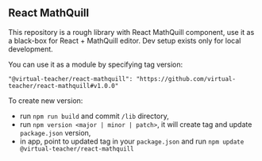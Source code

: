 ## React MathQuill

This repository is a rough library with React MathQuill component, use it as a black-box for React + MathQuill editor.
Dev setup exists only for local development.

You can use it as a module by specifying tag version:
```
"@virtual-teacher/react-mathquill": "https://github.com/virtual-teacher/react-mathquill#v1.0.0"
```

To create new version:
- run `npm run build` and commit `/lib` directory,
- run `npm version <major | minor | patch>`, it will create tag and update `package.json` version,
- in app, point to updated tag in your `package.json` and run `npm update @virtual-teacher/react-mathquill`


